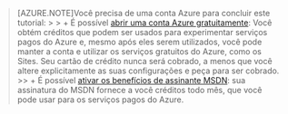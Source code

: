 > [AZURE.NOTE]<a name="note"></a>Você precisa de uma conta Azure para concluir este tutorial: > > + É possível [abrir uma conta Azure gratuitamente](/pricing/free-trial/?WT.mc_id=A261C142F): Você obtém créditos que podem ser usados para experimentar serviços pagos do Azure e, mesmo após eles serem utilizados, você pode manter a conta e utilizar os serviços gratuitos do Azure, como os Sites. Seu cartão de crédito nunca será cobrado, a menos que você altere explicitamente as suas configurações e peça para ser cobrado. >> + É possível [ativar os benefícios de assinante MSDN](/pricing/member-offers/msdn-benefits-details/?WT.mc_id=A261C142F): sua assinatura do MSDN fornece a você créditos todo mês, que você pode usar para os serviços pagos do Azure.

<!---HONumber=July15_HO2-->